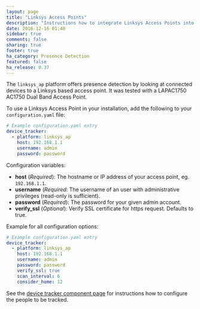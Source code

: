 ```yaml
---
layout: page
title: "Linksys Access Points"
description: "Instructions how to integrate Linksys Access Points into Home Assistant."
date: 2016-12-16 01:40
sidebar: true
comments: false
sharing: true
footer: true
ha_category: Presence Detection
featured: false
ha_release: 0.37
---
```


The `linksys_ap` platform offers presence detection by looking at connected devices to a Linksys based access point.
It was tested with a LAPAC1750 AC1750 Dual Band Access Point.

To use a Linksys Access Point in your installation, add the following to your `configuration.yaml` file:

```yaml
# Example configuration.yaml entry
device_tracker:
  - platform: linksys_ap
    host: 192.168.1.1
    username: admin
    password: password
```

Configuration variables:

- **host** (*Required*): The hostname or IP address of your access point, eg. `192.168.1.1`.
- **username** (*Required*: The username of an user with administrative privileges (read-only is sufficient).
- **password** (*Required*): The password for your given admin account.
- **verify_ssl** (*Optional*): Verify SSL certificate for https request. Defaults to true.

Example for all configuration options:
```yaml
# Example configuration.yaml entry
device_tracker:
  - platform: linksys_ap
    host: 192.168.1.1
    username: admin
    password: password
    verify_ssl: true
    scan_interval: 6
    consider_home: 12
```

See the [device tracker component page](/components/device_tracker/) for instructions how to configure the people to be tracked.
